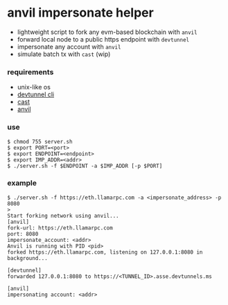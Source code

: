# anvil impersonate helper

- lightweight script to fork any evm-based blockchain with `anvil`
- forward local node to a public https endpoint with `devtunnel`
- impersonate any account with `anvil`
- simulate batch tx with `cast` (wip)

### requirements

- unix-like os
- [devtunnel cli](https://learn.microsoft.com/en-us/azure/developer/dev-tunnels/)
- [cast](https://book.getfoundry.sh/cast/)
- [anvil](https://book.getfoundry.sh/anvil/)

### use

```
$ chmod 755 server.sh
$ export PORT=<port>
$ export ENDPOINT=<endpoint>
$ export IMP_ADDR=<addr>
$ ./server.sh -f $ENDPOINT -a $IMP_ADDR [-p $PORT]
```

### example

```
$ ./server.sh -f https://eth.llamarpc.com -a <impersonate_address> -p 8080
>
Start forking network using anvil...
[anvil]
fork-url: https://eth.llamarpc.com
port: 8080
impersonate_account: <addr>
Anvil is running with PID <pid>
forked https://eth.llamarpc.com, listening on 127.0.0.1:8080 in background...

[devtunnel]
forwarded 127.0.0.1:8080 to https://<TUNNEL_ID>.asse.devtunnels.ms

[anvil]
impersonating account: <addr>
```
